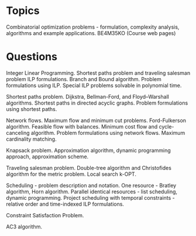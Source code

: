 # Topics
Combinatorial optimization problems - formulation, complexity analysis, algorithms and
example applications. BE4M35KO (Course web pages)

# Questions
Integer Linear Programming. Shortest paths problem and traveling salesman problem ILP formulations. Branch and Bound algorithm. Problem formulations using ILP. Special ILP problems solvable in polynomial time.

Shortest paths problem. Dijkstra, Bellman-Ford, and Floyd–Warshall algorithms. Shortest paths in directed acyclic graphs. Problem formulations using shortest paths.

Network flows. Maximum flow and minimum cut problems. Ford-Fulkerson algorithm. Feasible flow with balances. Minimum cost flow and cycle-canceling algorithm. Problem formulations using network flows. Maximum cardinality matching.

Knapsack problem. Approximation algorithm, dynamic programming approach, approximation scheme.

Traveling salesman problem. Double-tree algorithm and Christofides algorithm for the metric problem. Local search k-OPT.

Scheduling - problem description and notation. One resource - Bratley algorithm, Horn algorithm. Parallel identical resources - list scheduling, dynamic programming. Project scheduling with temporal constraints - relative order and time-indexed ILP formulations.

Constraint Satisfaction Problem. 

AC3 algorithm.